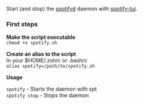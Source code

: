 Start (and stop) the [spotifyd](https://github.com/Spotifyd/spotifyd) daemon with [spotify-tui](https://github.com/Rigellute/spotify-tui).

### First steps

**Make the script executable**  
`chmod +x spotify.sh`

**Create an alias to the script**  
In your $HOME/.zshrc or .bashrc  
`alias spotify=/path/to/spotify.sh`

**Usage**
  
`spotify`      - Starts the daemon with spt  
`spotify stop` - Stops the daemon  
